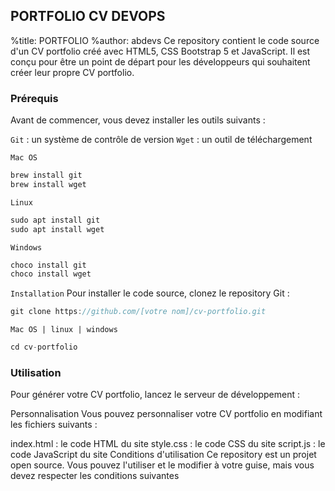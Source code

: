 ## PORTFOLIO CV DEVOPS
%title: PORTFOLIO  %author: abdevs
Ce repository contient le code source d'un CV portfolio créé avec HTML5, CSS Bootstrap 5 et JavaScript. Il est conçu pour être un point de départ pour les développeurs qui souhaitent créer leur propre CV portfolio.

### Prérequis
Avant de commencer, vous devez installer les outils suivants :

`Git` : un système de contrôle de version
`Wget` : un outil de téléchargement

`Mac OS`
```js
brew install git
brew install wget
```
`Linux`
```js
sudo apt install git
sudo apt install wget
```
`Windows`
```js
choco install git
choco install wget
```
`Installation`
Pour installer le code source, clonez le repository Git :
```js
git clone https://github.com/[votre nom]/cv-portfolio.git
```
`Mac OS | linux | windows`
```js
cd cv-portfolio
```
### Utilisation
Pour générer votre CV portfolio, lancez le serveur de développement :

Personnalisation
Vous pouvez personnaliser votre CV portfolio en modifiant les fichiers suivants :

index.html : le code HTML du site
style.css : le code CSS du site
script.js : le code JavaScript du site
Conditions d'utilisation
Ce repository est un projet open source. Vous pouvez l'utiliser et le modifier à votre guise, mais vous devez respecter les conditions suivantes
